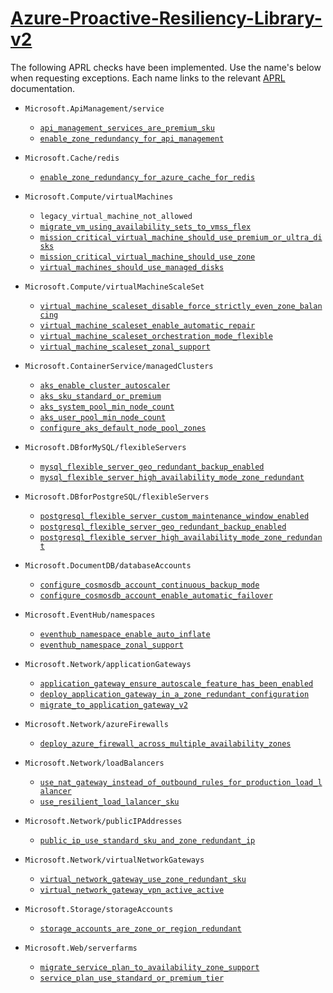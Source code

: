 # [Azure-Proactive-Resiliency-Library-v2](https://azure.github.io/Azure-Proactive-Resiliency-Library-v2/)

The following APRL checks have been implemented. Use the name's below when requesting exceptions. Each name links to the relevant [APRL](https://aka.ms/aprl) documentation.


* `Microsoft.ApiManagement/service`
    - [`api_management_services_are_premium_sku`](https://azure.github.io/Azure-Proactive-Resiliency-Library-v2/azure-resources/ApiManagement/service/#migrate-api-management-services-to-premium-sku-to-support-availability-zones)
    - [`enable_zone_redundancy_for_api_management`](https://azure.github.io/Azure-Proactive-Resiliency-Library-v2/azure-resources/ApiManagement/service/#enable-availability-zones-on-premium-api-management-instances)

* `Microsoft.Cache/redis`

    - [`enable_zone_redundancy_for_azure_cache_for_redis`](https://azure.github.io/Azure-Proactive-Resiliency-Library-v2/azure-resources/Cache/Redis/#enable-zone-redundancy-for-azure-cache-for-redis)

* `Microsoft.Compute/virtualMachines`

    - `legacy_virtual_machine_not_allowed`
    - [`migrate_vm_using_availability_sets_to_vmss_flex`](https://azure.github.io/Azure-Proactive-Resiliency-Library-v2/azure-resources/Compute/virtualMachines/#migrate-vms-using-availability-sets-to-vmss-flex)
    - [`mission_critical_virtual_machine_should_use_premium_or_ultra_disks`](https://azure.github.io/Azure-Proactive-Resiliency-Library-v2/azure-resources/Compute/virtualMachines/#mission-critical-workloads-should-consider-using-premium-or-ultra-disks)
    - [`mission_critical_virtual_machine_should_use_zone`](https://azure.github.io/Azure-Proactive-Resiliency-Library-v2/azure-resources/Compute/virtualMachines/#deploy-vms-across-availability-zones)
    - [`virtual_machines_should_use_managed_disks`](https://azure.github.io/Azure-Proactive-Resiliency-Library-v2/azure-resources/Compute/virtualMachines/#use-managed-disks-for-vm-disks)

* `Microsoft.Compute/virtualMachineScaleSet`
    - [`virtual_machine_scaleset_disable_force_strictly_even_zone_balancing`](https://azure.github.io/Azure-Proactive-Resiliency-Library-v2/azure-resources/Compute/virtualMachineScaleSets/#disable-force-strictly-even-balance-across-zones-to-avoid-scale-in-and-out-fail-attempts)
    - [`virtual_machine_scaleset_enable_automatic_repair`](https://azure.github.io/Azure-Proactive-Resiliency-Library-v2/azure-resources/Compute/virtualMachineScaleSets/#enable-automatic-repair-policy-on-azure-virtual-machine-scale-sets)
    - [`virtual_machine_scaleset_orchestration_mode_flexible`](https://azure.github.io/Azure-Proactive-Resiliency-Library-v2/azure-resources/Compute/virtualMachineScaleSets/#deploy-vmss-with-flex-orchestration-mode-instead-of-uniform)
    - [`virtual_machine_scaleset_zonal_support`](https://azure.github.io/Azure-Proactive-Resiliency-Library-v2/azure-resources/Compute/virtualMachineScaleSets/#deploy-vmss-across-availability-zones-with-vmss-flex)

* `Microsoft.ContainerService/managedClusters`

    - [`aks_enable_cluster_autoscaler`](https://azure.github.io/Azure-Proactive-Resiliency-Library-v2/azure-resources/ContainerService/managedClusters/#enable-the-cluster-auto-scaler-on-an-existing-cluster)
    - [`aks_sku_standard_or_premium`](https://azure.github.io/Azure-Proactive-Resiliency-Library-v2/azure-resources/ContainerService/managedClusters/#update-aks-tier-to-standard-or-premium)
    - [`aks_system_pool_min_node_count`](https://azure.github.io/Azure-Proactive-Resiliency-Library-v2/azure-resources/ContainerService/managedClusters/#configure-system-nodepool-count)
    - [`aks_user_pool_min_node_count`](https://azure.github.io/Azure-Proactive-Resiliency-Library-v2/azure-resources/ContainerService/managedClusters/#configure-user-nodepool-count)
    - [`configure_aks_default_node_pool_zones`](https://azure.github.io/Azure-Proactive-Resiliency-Library-v2/azure-resources/ContainerService/managedClusters/#deploy-aks-cluster-across-availability-zones)

* `Microsoft.DBforMySQL/flexibleServers`

    - [`mysql_flexible_server_geo_redundant_backup_enabled`](https://azure.github.io/Azure-Proactive-Resiliency-Library-v2/azure-resources/DBforMySQL/flexibleServers/#configure-geo-redundant-backup-storage)
    - [`mysql_flexible_server_high_availability_mode_zone_redundant`](https://azure.github.io/Azure-Proactive-Resiliency-Library-v2/azure-resources/DBforMySQL/flexibleServers/#enable-ha-with-zone-redundancy)    

* `Microsoft.DBforPostgreSQL/flexibleServers`

    - [`postgresql_flexible_server_custom_maintenance_window_enabled`](https://azure.github.io/Azure-Proactive-Resiliency-Library-v2/azure-resources/DBforPostgreSQL/flexibleServers/#enable-custom-maintenance-schedule)
    - [`postgresql_flexible_server_geo_redundant_backup_enabled`](https://azure.github.io/Azure-Proactive-Resiliency-Library-v2/azure-resources/DBforMySQL/flexibleServers/#configure-geo-redundant-backup-storage)    
    - [`postgresql_flexible_server_high_availability_mode_zone_redundant`](https://azure.github.io/Azure-Proactive-Resiliency-Library-v2/azure-resources/DBforPostgreSQL/flexibleServers/#enable-ha-with-zone-redundancy)

* `Microsoft.DocumentDB/databaseAccounts`

    - [`configure_cosmosdb_account_continuous_backup_mode`](https://azure.github.io/Azure-Proactive-Resiliency-Library-v2/azure-resources/DocumentDB/databaseAccounts/#configure-continuous-backup-mode)
    - [`configure_cosmosdb_account_enable_automatic_failover`](https://azure.github.io/Azure-Proactive-Resiliency-Library-v2/azure-resources/DocumentDB/databaseAccounts/#enable-service-managed-failover-for-multi-region-accounts-with-single-write-region)

* `Microsoft.EventHub/namespaces`

    - [`eventhub_namespace_enable_auto_inflate`](https://azure.github.io/Azure-Proactive-Resiliency-Library-v2/azure-resources/EventHub/namespaces/#enable-auto-inflate-on-event-hub-standard-tier)
    - [`eventhub_namespace_zonal_support`](https://azure.github.io/Azure-Proactive-Resiliency-Library-v2/azure-resources/EventHub/namespaces/#ensure-zone-redundancy-is-enabled-in-supported-regions)

* `Microsoft.Network/applicationGateways`

    - [`application_gateway_ensure_autoscale_feature_has_been_enabled`](https://azure.github.io/Azure-Proactive-Resiliency-Library-v2/azure-resources/Network/applicationGateways/#ensure-autoscale-feature-has-been-enabled)
    - [`deploy_application_gateway_in_a_zone_redundant_configuration`](https://azure.github.io/Azure-Proactive-Resiliency-Library-v2/azure-resources/Network/applicationGateways/#deploy-application-gateway-in-a-zone-redundant-configuration)
    - [`migrate_to_application_gateway_v2`](https://azure.github.io/Azure-Proactive-Resiliency-Library-v2/azure-resources/Network/applicationGateways/#migrate-to-application-gateway-v2)    

* `Microsoft.Network/azureFirewalls`

    - [`deploy_azure_firewall_across_multiple_availability_zones`](https://azure.github.io/Azure-Proactive-Resiliency-Library-v2/azure-resources/Network/azureFirewalls/#deploy-azure-firewall-across-multiple-availability-zones)

* `Microsoft.Network/loadBalancers`

    - [`use_nat_gateway_instead_of_outbound_rules_for_production_load_lalancer`](https://azure.github.io/Azure-Proactive-Resiliency-Library-v2/azure-resources/Network/loadBalancers/#use-nat-gateway-instead-of-outbound-rules-for-production-workloads)
    - [`use_resilient_load_lalancer_sku`](https://azure.github.io/Azure-Proactive-Resiliency-Library-v2/azure-resources/Network/loadBalancers/#use-standard-load-balancer-sku)

* `Microsoft.Network/publicIPAddresses`

    - [`public_ip_use_standard_sku_and_zone_redundant_ip`](https://azure.github.io/Azure-Proactive-Resiliency-Library-v2/azure-resources/Network/publicIPAddresses/#use-standard-sku-and-zone-redundant-ips-when-applicable)

* `Microsoft.Network/virtualNetworkGateways`

    - [`virtual_network_gateway_use_zone_redundant_sku`](https://azure.github.io/Azure-Proactive-Resiliency-Library-v2/azure-resources/Network/virtualNetworkGateways/#use-zone-redundant-expressroute-gateway-skus)
    - [`virtual_network_gateway_vpn_active_active`](https://azure.github.io/Azure-Proactive-Resiliency-Library-v2/azure-resources/Network/virtualNetworkGateways/#enable-active-active-vpn-gateways-for-redundancy)

* `Microsoft.Storage/storageAccounts`

    - [`storage_accounts_are_zone_or_region_redundant`](https://azure.github.io/Azure-Proactive-Resiliency-Library-v2/azure-resources/Storage/storageAccounts/#ensure-that-storage-accounts-are-zone-or-region-redundant)

* `Microsoft.Web/serverfarms`

    - [`migrate_service_plan_to_availability_zone_support`](https://azure.github.io/Azure-Proactive-Resiliency-Library-v2/azure-resources/Web/serverFarms/#migrate-app-service-to-availability-zone-support)
    - [`service_plan_use_standard_or_premium_tier`](https://azure.github.io/Azure-Proactive-Resiliency-Library-v2/azure-resources/Web/serverFarms/#use-standard-or-premium-tier)